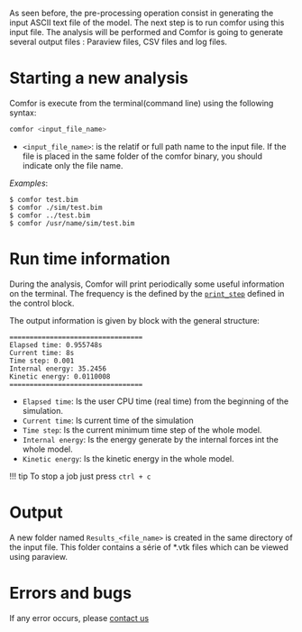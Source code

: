 As seen before, the pre-processing operation consist in generating the input ASCII text file of the model. The next step is to run comfor using this input file. The analysis will be performed and Comfor is going to generate several output files : Paraview files, CSV files and log files.

# Starting a new analysis

Comfor is execute from the terminal(command line) using the following syntax:

```bash
comfor <input_file_name>
```

- `<input_file_name>`: is the relatif or full path name to the input file. If the file is placed in the same folder of the comfor binary, you should indicate only the file name.

_Examples_:

```console
$ comfor test.bim
$ comfor ./sim/test.bim
$ comfor ../test.bim
$ comfor /usr/name/sim/test.bim
```

# Run time information

During the analysis, Comfor will print periodically some useful information on the terminal. The frequency is the defined by the [`print_step`](user_preprocessing.md#control) defined in the control block.

The output information is given by block with the general structure:

```console
=================================
Elapsed time: 0.955748s
Current time: 8s
Time step: 0.001
Internal energy: 35.2456
Kinetic energy: 0.0110008
=================================
```

- `Elapsed time`: Is the user CPU time (real time) from the beginning of the simulation.
- `Current time`: Is current time of the simulation
- `Time step`: Is the current minimum time step of the whole model.
- `Internal energy`: Is the energy generate by the internal forces int the whole model.
- `Kinetic energy`: Is the kinetic energy in the whole model.

!!! tip
    To stop a job just press `ctrl + c`

# Output

A new folder named `Results_<file_name>` is created in the same directory of the input file. This folder contains a série of \*.vtk files which can be viewed using paraview.

# Errors and bugs

If any error occurs, please [contact us]()
